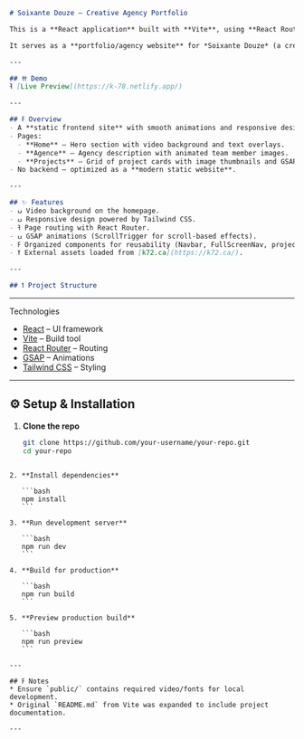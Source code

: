 
```markdown
# Soixante Douze – Creative Agency Portfolio

This is a **React application** built with **Vite**, using **React Router** for routing, **GSAP** (with ScrollTrigger) for animations, and **Tailwind CSS** for styling.  

It serves as a **portfolio/agency website** for *Soixante Douze* (a creative agency), showcasing a hero video section, agency description, and a project gallery.

---

## ߚ Demo
ߔ [Live Preview](https://k-78.netlify.app/)

---

## ߓ Overview
- A **static frontend site** with smooth animations and responsive design.
- Pages:
  - **Home** – Hero section with video background and text overlays.  
  - **Agence** – Agency description with animated team member images.  
  - **Projects** – Grid of project cards with image thumbnails and GSAP height animations.  
- No backend – optimized as a **modern static website**.

---

## ✨ Features
- ߎ Video background on the homepage.  
- ߎ Responsive design powered by Tailwind CSS.  
- ߔ Page routing with React Router.  
- ߎ GSAP animations (ScrollTrigger for scroll-based effects).  
- ߓ Organized components for reusability (Navbar, FullScreenNav, project cards, etc.).  
- ߌ External assets loaded from [k72.ca](https://k72.ca/).  

---

## ߗ Project Structure
```

---
 Technologies
- [React](https://react.dev/) – UI framework  
- [Vite](https://vitejs.dev/) – Build tool  
- [React Router](https://reactrouter.com/) – Routing  
- [GSAP](https://greensock.com/gsap/) – Animations  
- [Tailwind CSS](https://tailwindcss.com/) – Styling  

---

## ⚙️ Setup & Installation
1. **Clone the repo**
   ```bash
   git clone https://github.com/your-username/your-repo.git
   cd your-repo
````

2. **Install dependencies**

   ```bash
   npm install
   ```

3. **Run development server**

   ```bash
   npm run dev
   ```

4. **Build for production**

   ```bash
   npm run build
   ```

5. **Preview production build**

   ```bash
   npm run preview
   ```

---

## ߓ Notes
* Ensure `public/` contains required video/fonts for local development.
* Original `README.md` from Vite was expanded to include project documentation.

---
